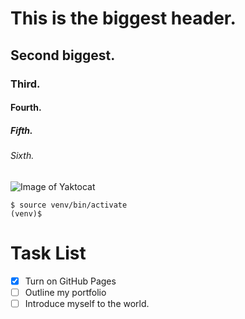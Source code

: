 # This is the biggest header.
## Second biggest.
### Third.
#### Fourth.
##### Fifth.
###### Sixth.

![Image of Yaktocat](https://octodex.github.com/images/yaktocat.png)

```
$ source venv/bin/activate
(venv)$
```
# Task List

-  [x] Turn on GitHub Pages
-  [ ] Outline my portfolio
-  [ ] Introduce myself to the world.
